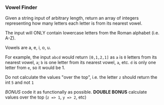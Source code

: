 ### Vowel Finder

Given a string input of arbitrary length, return an array of integers representing how many letters each letter is from its nearest vowel. 

The input will ONLY contain lowercase letters from the Roman alphabet (i.e. A-Z). 

Vowels are a, e, i, o, u. 

For example, the input `abcd` would return `[0,1,2,1]` as `a` is `0` letters from its nearest vowel, `a`; `b` is one letter from its nearest vowel, `a`, etc. `d` is only one letter from `e`, so it would be 1. 

Do not calculate the values "over the top", i.e. the letter `z` should return the int `5` and not `1`

*BONUS* code it as functionally as possible. 
**DOUBLE BONUS** calculate values over the top (`z => 1`, `y => 2`, etc)